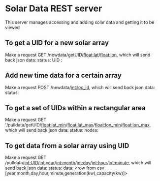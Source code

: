 # Solar Data REST server

This server manages accessing and adding solar data and getting it to be viewed

## To get a UID for a new solar array

Make a request GET /newdata/getUID/<float:lat>/<float:lon>, which will send back json data:
    status: <status>
    UID : <UID>

## Add new time data for a certain array

Make a request POST /newdata/<int:loc_id>, which will send back json data:
    status: <status>

## To get a set of UIDs within a rectangular area

Make a request GET '/pulldata/getUID/<float:lat_min>/<float:lat_max>/<float:lon_min>/<float:lon_max>, which will send back json data:
    status: <status>
    nodes: <array of UIDs in rectangle>

## To get data from a solar array using UID

Make a request GET /pulldata/<int:UID>/<int:year>/<int:month>/<int:day>/<int:hour>/<int:minute>, which will send back json data:
    status: <status>
    data: <row from csv [year,month,day,hour,minute,generation(kw),capacity(kw)]>